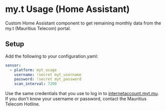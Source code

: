 # my.t Usage (Home Assistant)

Custom Home Assistant component to get remaining monthly data from the my.t (Mauritius Telecom) portal.

## Setup

Add the following to your configuration.yaml:
```yaml
sensor:
  - platform: myt_usage
    username: !secret myt_username
    password: !secret myt_password
    scan_interval: 7200
```

Use the same credentials that you use to log in to [internetaccount.myt.mu](https://internetaccount.myt.mu). If you don't know your username or password, contact the Mauritius Telecom Hotline.
<!--stackedit_data:
eyJoaXN0b3J5IjpbODczMjA1ODM3XX0=
-->